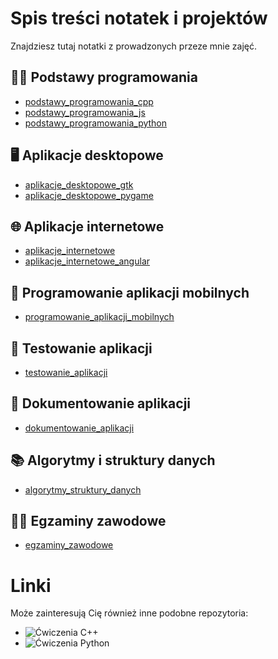 # Spis treści notatek i projektów

Znajdziesz tutaj notatki z prowadzonych przeze mnie zajęć.

## 👨‍💻 Podstawy programowania
- [podstawy_programowania_cpp](https://github.com/marcin-filipiak/notatki_na_zajecia/tree/main/podstawy_programowania_cpp)
- [podstawy_programowania_js](https://github.com/marcin-filipiak/notatki_na_zajecia/tree/main/podstawy_programowania_js)
- [podstawy_programowania_python](https://github.com/marcin-filipiak/notatki_na_zajecia/tree/main/podstawy_programowania_python)

## 🖥️ Aplikacje desktopowe
- [aplikacje_desktopowe_gtk](https://github.com/marcin-filipiak/notatki_na_zajecia/tree/main/aplikacje_desktopowe_gtk)
- [aplikacje_desktopowe_pygame](https://github.com/marcin-filipiak/notatki_na_zajecia/tree/main/aplikacje_desktopowe_pygame)

## 🌐 Aplikacje internetowe
- [aplikacje_internetowe](https://github.com/marcin-filipiak/notatki_na_zajecia/tree/main/aplikacje_internetowe)
- [aplikacje_internetowe_angular](https://github.com/marcin-filipiak/notatki_na_zajecia/tree/main/aplikacje_internetowe_angular)

## 📱 Programowanie aplikacji mobilnych
- [programowanie_aplikacji_mobilnych](https://github.com/marcin-filipiak/notatki_na_zajecia/tree/main/programowanie_aplikacji_mobilnych)

## 🧪 Testowanie aplikacji
- [testowanie_aplikacji](https://github.com/marcin-filipiak/notatki_na_zajecia/tree/main/testowanie_aplikacji)

## 📝 Dokumentowanie aplikacji
- [dokumentowanie_aplikacji](https://github.com/marcin-filipiak/notatki_na_zajecia/tree/main/dokumentowanie_aplikacji)

## 📚 Algorytmy i struktury danych
- [algorytmy_struktury_danych](https://github.com/marcin-filipiak/notatki_na_zajecia/tree/main/algorytmy_struktury_danych)

## 🧑‍🎓 Egzaminy zawodowe
- [egzaminy_zawodowe](https://github.com/marcin-filipiak/notatki_na_zajecia/tree/main/egzaminy_zawodowe)

# Linki

Może zainteresują Cię również inne podobne repozytoria:
 * ![Ćwiczenia C++](https://github.com/marcin-filipiak/cpp_exercises)
 * ![Ćwiczenia Python](https://github.com/marcin-filipiak/py_exercises)
